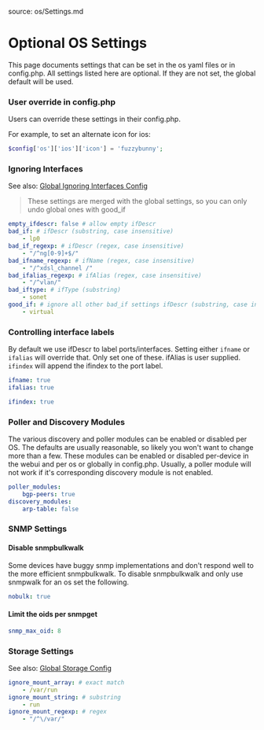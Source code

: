 source: os/Settings.md
# Optional OS Settings

This page documents settings that can be set in the os yaml files or in config.php.
All settings listed here are optional. If they are not set, the global default will be used.

### User override in config.php
Users can override these settings in their config.php.

For example, to set an alternate icon for ios:
```php
$config['os']['ios']['icon'] = 'fuzzybunny';
```

### Ignoring Interfaces
See also: [Global Ignoring Interfaces Config](../../Support/Configuration.md#interfaces-to-be-ignored)

> These settings are merged with the global settings, so you can only undo global ones with good_if

```yaml
empty_ifdescr: false # allow empty ifDescr
bad_if: # ifDescr (substring, case insensitive)
    - lp0
bad_if_regexp: # ifDescr (regex, case insensitive)
    - "/^ng[0-9]+$/"
bad_ifname_regexp: # ifName (regex, case insensitive)
    - "/^xdsl_channel /"
bad_ifalias_regexp: # ifAlias (regex, case insensitive)
    - "/^vlan/"
bad_iftype: # ifType (substring)
    - sonet
good_if: # ignore all other bad_if settings ifDescr (substring, case insensitive)
    - virtual

```

### Controlling interface labels
By default we use ifDescr to label ports/interfaces.
Setting either `ifname` or `ifalias` will override that.  Only set one of these.  ifAlias is user supplied.
`ifindex` will append the ifindex to the port label.

```yaml
ifname: true
ifalias: true

ifindex: true
```

### Poller and Discovery Modules
The various discovery and poller modules can be enabled or disabled per OS.  The defaults are usually reasonable, so likely you won't want to change more than a few.
These modules can be enabled or disabled per-device in the webui and per os or globally in config.php.
Usually, a poller module will not work if it's corresponding discovery module is not enabled.

```yaml
poller_modules:
    bgp-peers: true
discovery_modules:
    arp-table: false
```

### SNMP Settings

#### Disable snmpbulkwalk
Some devices have buggy snmp implementations and don't respond well to the more efficient snmpbulkwalk.
To disable snmpbulkwalk and only use snmpwalk for an os set the following.

```yaml
nobulk: true
```

#### Limit the oids per snmpget
```yaml
snmp_max_oid: 8
```

### Storage Settings
See also: [Global Storage Config](../../Support/Configuration.md#storage-configuration)

```yaml
ignore_mount_array: # exact match
    - /var/run
ignore_mount_string: # substring
    - run
ignore_mount_regexp: # regex
    - "/^\/var/"
```
